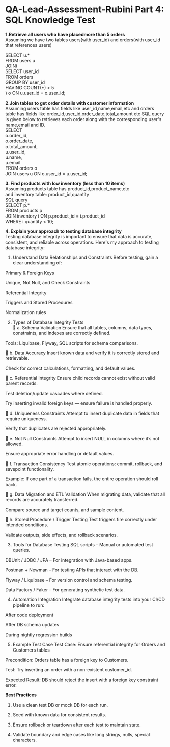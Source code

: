 # QA-Lead-Assessment-Rubini Part 4: SQL Knowledge Test
**1.Retrieve all users who have placedmore than 5 orders**<br>
Assuming we have two tables users(with user_id) and orders(with user_id that references users)<br>

SELECT u.* <br>
FROM users u <br>
JOIN( <br>
    SELECT user_id <br>
    FROM orders <br>
    GROUP BY user_id <br>
    HAVING COUNT(*) > 5 <br>
    ) o ON u.user_id = o.user_id; <br>

**2.Join tables to get order details with customer information**<br>
Assuming users table has fields like user_id,name,email,etc and orders table has fields like order_id,user_id,order_date,total_amount etc
SQL query is given below to retrieves each order along with the corresponding user's name,email and ID.<br>
SELECT<br>
  o.order_id,<br>
  o.order_date,<br>
  o.total_amount,<br>
  u.user_id,<br>
  u.name,<br>
  u.email<br>
FROM orders o<br>
JOIN users u ON o.user_id = u.user_id;<br>

**3. Find products with low inventory (less than 10 items)** <br>
Assuming products table has product_id,product_name,etc <br>
and inventory table: product_id,quantity<br>
SQL query<br>
SELECT p.*<br>
FROM products p<br>
JOIN inventory i ON p.product_id = i.product_id<br>
WHERE i.quantity < 10;<br>

**4. Explain your approach to testing database integrity**<br>
Testing database integrity is important to ensure that data is accurate, consistent, and reliable across operations. Here's my approach to testing database integrity:<br>
1. Understand Data Relationships and Constraints
Before testing, gain a clear understanding of:

Primary & Foreign Keys

Unique, Not Null, and Check Constraints

Referential Integrity

Triggers and Stored Procedures

Normalization rules

2. Types of Database Integrity Tests<br>
🔹 a. Schema Validation
Ensure that all tables, columns, data types, constraints, and indexes are correctly defined.

Tools: Liquibase, Flyway, SQL scripts for schema comparisons.

🔹 b. Data Accuracy
Insert known data and verify it is correctly stored and retrievable.

Check for correct calculations, formatting, and default values.

🔹 c. Referential Integrity
Ensure child records cannot exist without valid parent records.

Test deletion/update cascades where defined.

Try inserting invalid foreign keys — ensure failure is handled properly.

🔹 d. Uniqueness Constraints
Attempt to insert duplicate data in fields that require uniqueness.

Verify that duplicates are rejected appropriately.

🔹 e. Not Null Constraints
Attempt to insert NULL in columns where it’s not allowed.

Ensure appropriate error handling or default values.

🔹 f. Transaction Consistency
Test atomic operations: commit, rollback, and savepoint functionality.

Example: If one part of a transaction fails, the entire operation should roll back.

🔹 g. Data Migration and ETL Validation
When migrating data, validate that all records are accurately transferred.

Compare source and target counts, and sample content.

🔹 h. Stored Procedure / Trigger Testing
Test triggers fire correctly under intended conditions.

Validate outputs, side effects, and rollback scenarios.

3. Tools for Database Testing
SQL scripts – Manual or automated test queries.

DBUnit / JDBC / JPA – For integration with Java-based apps.

Postman + Newman – For testing APIs that interact with the DB.

Flyway / Liquibase – For version control and schema testing.

Data Factory / Faker – For generating synthetic test data.

4. Automation Integration
Integrate database integrity tests into your CI/CD pipeline to run:

After code deployment

After DB schema updates

During nightly regression builds

5. Example Test Case
Test Case: Ensure referential integrity for Orders and Customers tables

Precondition: Orders table has a foreign key to Customers.

Test: Try inserting an order with a non-existent customer_id.

Expected Result: DB should reject the insert with a foreign key constraint error.

**Best Practices**
1. Use a clean test DB or mock DB for each run.

2. Seed with known data for consistent results.

3. Ensure rollback or teardown after each test to maintain state.

4. Validate boundary and edge cases like long strings, nulls, special characters.

